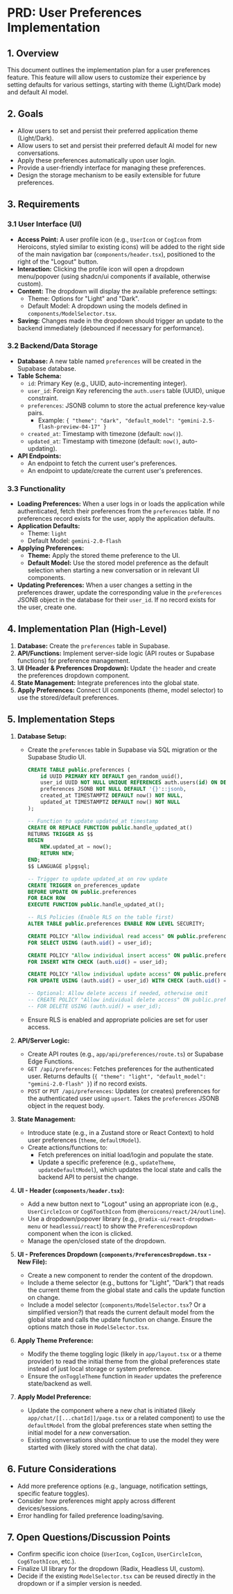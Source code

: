 # PRD: User Preferences Implementation

## 1. Overview

This document outlines the implementation plan for a user preferences feature. This feature will allow users to customize their experience by setting defaults for various settings, starting with theme (Light/Dark mode) and default AI model.

## 2. Goals

-   Allow users to set and persist their preferred application theme (Light/Dark).
-   Allow users to set and persist their preferred default AI model for new conversations.
-   Apply these preferences automatically upon user login.
-   Provide a user-friendly interface for managing these preferences.
-   Design the storage mechanism to be easily extensible for future preferences.

## 3. Requirements

### 3.1 User Interface (UI)

-   **Access Point:** A user profile icon (e.g., `UserIcon` or `CogIcon` from Heroicons, styled similar to existing icons) will be added to the right side of the main navigation bar (`components/header.tsx`), positioned to the right of the "Logout" button.
-   **Interaction:** Clicking the profile icon will open a dropdown menu/popover (using shadcn/ui components if available, otherwise custom).
-   **Content:** The dropdown will display the available preference settings:
    -   Theme: Options for "Light" and "Dark".
    -   Default Model: A dropdown using the models defined in `components/ModelSelector.tsx`.
-   **Saving:** Changes made in the dropdown should trigger an update to the backend immediately (debounced if necessary for performance).

### 3.2 Backend/Data Storage

-   **Database:** A new table named `preferences` will be created in the Supabase database.
-   **Table Schema:**
    -   `id`: Primary Key (e.g., UUID, auto-incrementing integer).
    -   `user_id`: Foreign Key referencing the `auth.users` table (UUID), unique constraint.
    -   `preferences`: JSONB column to store the actual preference key-value pairs.
        -   Example: `{ "theme": "dark", "default_model": "gemini-2.5-flash-preview-04-17" }`
    -   `created_at`: Timestamp with timezone (default: `now()`).
    -   `updated_at`: Timestamp with timezone (default: `now()`, auto-updating).
-   **API Endpoints:**
    -   An endpoint to fetch the current user's preferences.
    -   An endpoint to update/create the current user's preferences.

### 3.3 Functionality

-   **Loading Preferences:** When a user logs in or loads the application while authenticated, fetch their preferences from the `preferences` table. If no preferences record exists for the user, apply the application defaults.
-   **Application Defaults:**
    -   Theme: `light`
    -   Default Model: `gemini-2.0-flash`
-   **Applying Preferences:**
    -   **Theme:** Apply the stored theme preference to the UI.
    -   **Default Model:** Use the stored model preference as the default selection when starting a new conversation or in relevant UI components.
-   **Updating Preferences:** When a user changes a setting in the preferences drawer, update the corresponding value in the `preferences` JSONB object in the database for their `user_id`. If no record exists for the user, create one.

## 4. Implementation Plan (High-Level)

1.  **Database:** Create the `preferences` table in Supabase.
2.  **API/Functions:** Implement server-side logic (API routes or Supabase functions) for preference management.
3.  **UI (Header & Preferences Dropdown):** Update the header and create the preferences dropdown component.
4.  **State Management:** Integrate preferences into the global state.
5.  **Apply Preferences:** Connect UI components (theme, model selector) to use the stored/default preferences.

## 5. Implementation Steps

1.  **Database Setup:**
    *   Create the `preferences` table in Supabase via SQL migration or the Supabase Studio UI.
        ```sql
        CREATE TABLE public.preferences (
            id UUID PRIMARY KEY DEFAULT gen_random_uuid(),
            user_id UUID NOT NULL UNIQUE REFERENCES auth.users(id) ON DELETE CASCADE,
            preferences JSONB NOT NULL DEFAULT '{}'::jsonb,
            created_at TIMESTAMPTZ DEFAULT now() NOT NULL,
            updated_at TIMESTAMPTZ DEFAULT now() NOT NULL
        );

        -- Function to update updated_at timestamp
        CREATE OR REPLACE FUNCTION public.handle_updated_at()
        RETURNS TRIGGER AS $$
        BEGIN
            NEW.updated_at = now();
            RETURN NEW;
        END;
        $$ LANGUAGE plpgsql;

        -- Trigger to update updated_at on row update
        CREATE TRIGGER on_preferences_update
        BEFORE UPDATE ON public.preferences
        FOR EACH ROW
        EXECUTE FUNCTION public.handle_updated_at();

        -- RLS Policies (Enable RLS on the table first)
        ALTER TABLE public.preferences ENABLE ROW LEVEL SECURITY;

        CREATE POLICY "Allow individual read access" ON public.preferences
        FOR SELECT USING (auth.uid() = user_id);

        CREATE POLICY "Allow individual insert access" ON public.preferences
        FOR INSERT WITH CHECK (auth.uid() = user_id);

        CREATE POLICY "Allow individual update access" ON public.preferences
        FOR UPDATE USING (auth.uid() = user_id) WITH CHECK (auth.uid() = user_id);

        -- Optional: Allow delete access if needed, otherwise omit
        -- CREATE POLICY "Allow individual delete access" ON public.preferences
        -- FOR DELETE USING (auth.uid() = user_id);
        ```
    *   Ensure RLS is enabled and appropriate policies are set for user access.

2.  **API/Server Logic:**
    *   Create API routes (e.g., `app/api/preferences/route.ts`) or Supabase Edge Functions.
    *   `GET /api/preferences`: Fetches preferences for the authenticated user. Returns defaults (`{ "theme": "light", "default_model": "gemini-2.0-flash" }`) if no record exists.
    *   `POST` or `PUT /api/preferences`: Updates (or creates) preferences for the authenticated user using `upsert`. Takes the `preferences` JSONB object in the request body.

3.  **State Management:**
    *   Introduce state (e.g., in a Zustand store or React Context) to hold user preferences (`theme`, `defaultModel`).
    *   Create actions/functions to:
        *   Fetch preferences on initial load/login and populate the state.
        *   Update a specific preference (e.g., `updateTheme`, `updateDefaultModel`), which updates the local state and calls the backend API to persist the change.

4.  **UI - Header (`components/header.tsx`):**
    *   Add a new button next to "Logout" using an appropriate icon (e.g., `UserCircleIcon` or `Cog6ToothIcon` from `@heroicons/react/24/outline`).
    *   Use a dropdown/popover library (e.g., `@radix-ui/react-dropdown-menu` or `headlessui/react`) to show the `PreferencesDropdown` component when the icon is clicked.
    *   Manage the open/closed state of the dropdown.

5.  **UI - Preferences Dropdown (`components/PreferencesDropdown.tsx` - New File):**
    *   Create a new component to render the content of the dropdown.
    *   Include a theme selector (e.g., buttons for "Light", "Dark") that reads the current theme from the global state and calls the update function on change.
    *   Include a model selector (`components/ModelSelector.tsx`? Or a simplified version?) that reads the current default model from the global state and calls the update function on change. Ensure the options match those in `ModelSelector.tsx`.

6.  **Apply Theme Preference:**
    *   Modify the theme toggling logic (likely in `app/layout.tsx` or a theme provider) to read the initial theme from the global preferences state instead of just local storage or system preference.
    *   Ensure the `onToggleTheme` function in `Header` updates the preference state/backend as well.

7.  **Apply Model Preference:**
    *   Update the component where a new chat is initiated (likely `app/chat/[[...chatId]]/page.tsx` or a related component) to use the `defaultModel` from the global preferences state when setting the initial model for a *new* conversation.
    *   Existing conversations should continue to use the model they were started with (likely stored with the chat data).

## 6. Future Considerations

-   Add more preference options (e.g., language, notification settings, specific feature toggles).
-   Consider how preferences might apply across different devices/sessions.
-   Error handling for failed preference loading/saving.

## 7. Open Questions/Discussion Points

-   Confirm specific icon choice (`UserIcon`, `CogIcon`, `UserCircleIcon`, `Cog6ToothIcon`, etc.).
-   Finalize UI library for the dropdown (Radix, Headless UI, custom).
-   Decide if the existing `ModelSelector.tsx` can be reused directly in the dropdown or if a simpler version is needed.
